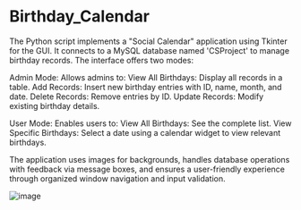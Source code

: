 # Birthday_Calendar
The Python script implements a "Social Calendar" application using Tkinter for the GUI. It connects to a MySQL database named 'CSProject' to manage birthday records. The interface offers two modes:

Admin Mode: Allows admins to:
  View All Birthdays: Display all records in a table.
  Add Records: Insert new birthday entries with ID, name, month, and date.
  Delete Records: Remove entries by ID.
  Update Records: Modify existing birthday details.
  
User Mode: Enables users to:
  View All Birthdays: See the complete list.
  View Specific Birthdays: Select a date using a calendar widget to view relevant birthdays.

The application uses images for backgrounds, handles database operations with feedback via message boxes, and ensures a user-friendly experience through organized window navigation and input validation.

![image](https://github.com/user-attachments/assets/4528f1ee-27d2-4131-ac51-680835580473)
